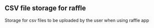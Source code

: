 ## CSV file storage for raffle

Storage for csv files to be uploaded by the user when using raffle app

